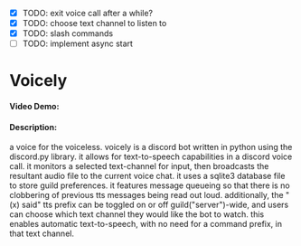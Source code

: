 - [x] TODO: exit voice call after a while?
- [x] TODO: choose text channel to listen to
- [x] TODO: slash commands
- [ ] TODO: implement async start

# Voicely 
#### Video Demo:  <URL HERE>
#### Description:
a voice for the voiceless. voicely is a discord bot written in python using the discord.py library. it allows for text-to-speech capabilities in a discord voice call. it monitors a selected text-channel for input, then broadcasts the resultant audio file to the current voice chat. it uses a sqlite3 database file to store guild preferences. it features message queueing so that there is no clobbering of previous tts messages being read out loud. additionally, the "(x) said" tts prefix can be toggled on or off guild("server")-wide, and users can choose which text channel they would like the bot to watch. this enables automatic text-to-speech, with no need for a command prefix, in that text channel.
